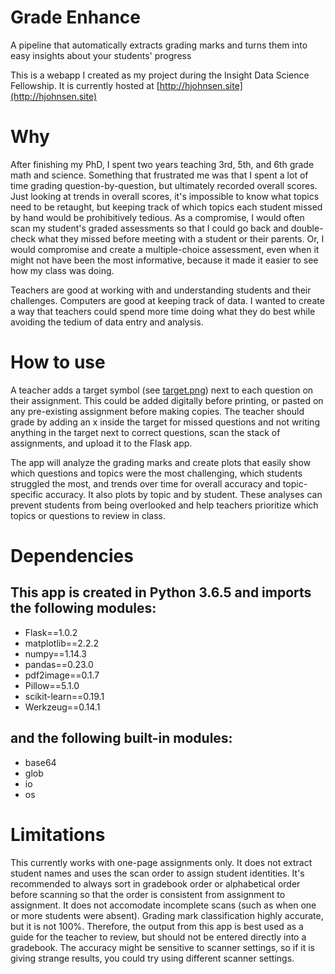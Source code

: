 # Grade Enhance
A pipeline that automatically extracts grading marks and turns them into easy insights about your students' progress

This is a webapp I created as my project during the Insight Data Science Fellowship. It is currently hosted at [http://hjohnsen.site](http://hjohnsen.site)

# Why
After finishing my PhD, I spent two years teaching 3rd, 5th, and 6th grade math and science. Something that frustrated me was that I spent a lot of time grading question-by-question, but ultimately recorded overall scores. Just looking at trends in overall scores, it's impossible to know what topics need to be retaught, but keeping track of which topics each student missed by hand would be prohibitively tedious. As a compromise, I would often scan my student's graded assessments so that I could go back and double-check what they missed before meeting with a student or their parents. Or, I would compromise and create a multiple-choice assessment, even when it might not have been the most informative, because it made it easier to see how my class was doing.

Teachers are good at working with and understanding students and their challenges. Computers are good at keeping track of data. I wanted to create a way that teachers could spend more time doing what they do best while avoiding the tedium of data entry and analysis.

# How to use
A teacher adds a target symbol (see [target.png](grade-enhance/target.png)) next to each question on their assignment. This could be added digitally before printing, or pasted on any pre-existing assignment before making copies. The teacher should grade by adding an x inside the target for missed questions and not writing anything in the target next to correct questions, scan the stack of assignments, and upload it to the Flask app. 

The app will analyze the grading marks and create plots that easily show which questions and topics were the most challenging, which students struggled the most, and trends over time for overall accuracy and topic-specific accuracy. It also plots by topic and by student. These analyses can prevent students from being overlooked and help teachers prioritize which topics or questions to review in class.

# Dependencies
## This app is created in Python 3.6.5 and imports the following modules:
* Flask==1.0.2
* matplotlib==2.2.2
* numpy==1.14.3
* pandas==0.23.0
* pdf2image==0.1.7
* Pillow==5.1.0
* scikit-learn==0.19.1
* Werkzeug==0.14.1

## and the following built-in modules:
* base64
* glob
* io
* os

# Limitations
This currently works with one-page assignments only. It does not extract student names and uses the scan order to assign student identities. It's recommended to always sort in gradebook order or alphabetical order before scanning so that the order is consistent from assignment to assignment. It does not accomodate incomplete scans (such as when one or more students were absent).
Grading mark classification highly accurate, but it is not 100%. Therefore, the output from this app is best used as a guide for the teacher to review, but should not be entered directly into a gradebook. The accuracy might be sensitive to scanner settings, so if it is giving strange results, you could try using different scanner settings.
